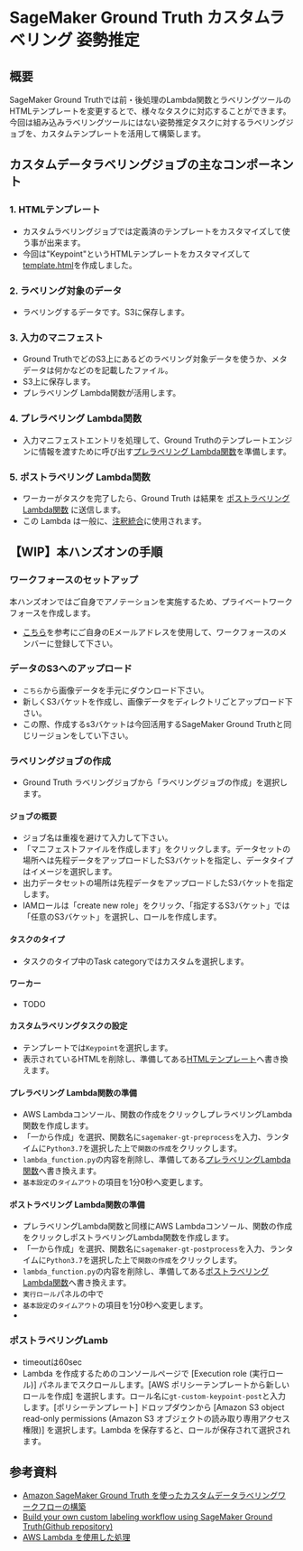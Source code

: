 # SageMaker Ground Truth カスタムラベリング 姿勢推定
## 概要
SageMaker Ground Truthでは前・後処理のLambda関数とラベリングツールのHTMLテンプレートを変更するとで、様々なタスクに対応することができます。
今回は組み込みラベリングツールにはない姿勢推定タスクに対するラベリングジョブを、カスタムテンプレートを活用して構築します。

## カスタムデータラベリングジョブの主なコンポーネント
### 1. HTMLテンプレート
- カスタムラベリングジョブでは定義済のテンプレートをカスタマイズして使う事が出来ます。
- 今回は"Keypoint"というHTMLテンプレートをカスタマイズして[template.html](https://github.com/tkazusa/gt-custom-pose/blob/master/web/template.html)を作成しました。

### 2. ラベリング対象のデータ
- ラベリングするデータです。S3に保存します。

### 3. 入力のマニフェスト
- Ground TruthでどのS3上にあるどのラベリング対象データを使うか、メタデータは何かなどのを記載したファイル。
- S3上に保存します。
- プレラベリング Lambda関数が活用します。

### 4. プレラベリング Lambda関数
- 入力マニフェストエントリを処理して、Ground Truthのテンプレートエンジンに情報を渡すために呼び出す[プレラベリング Lambda関数](https://github.com/tkazusa/gt-custom-pose/blob/master/server/processing/sagemaker-gt-preprocess.py)を準備します。

### 5. ポストラベリング Lambda関数
- ワーカーがタスクを完了したら、Ground Truth は結果を [ポストラベリング Lambda関数](https://github.com/tkazusa/gt-custom-pose/blob/master/server/processing/sagemaker-gt-postprocess.py) に送信します。
- この Lambda は一般に、[注釈統合](https://docs.aws.amazon.com/ja_jp/sagemaker/latest/dg/sms-annotation-consolidation.html)に使用されます。

## 【WIP】本ハンズオンの手順 
### ワークフォースのセットアップ
本ハンズオンではご自身でアノテーションを実施するため、プライベートワークフォースを作成します。
- [こちら](https://docs.aws.amazon.com/ja_jp/sagemaker/latest/dg/sms-getting-started-step3.html)を参考にご自身のEメールアドレスを使用して、ワークフォースのメンバーに登録して下さい。

### データのS3へのアップロード
- `こちら`から画像データを手元にダウンロード下さい。
- 新しくS3バケットを作成し、画像データをディレクトリごとアップロード下さい。
- この際、作成するs3バケットは今回活用するSageMaker Ground Truthと同じリージョンをしてい下さい。

### ラベリングジョブの作成
- Ground Truth ラベリングジョブから「ラベリングジョブの作成」を選択します。
#### ジョブの概要
- ジョブ名は重複を避けて入力して下さい。
- 「マニフェストファイルを作成します」をクリックします。データセットの場所へは先程データをアップロードしたS3バケットを指定し、データタイプはイメージを選択します。
- 出力データセットの場所は先程データをアップロードしたS3バケットを指定します。
- IAMロールは「create new role」をクリック、「指定するS3バケット」では「任意のS3バケット」を選択し、ロールを作成します。
#### タスクのタイプ
- タスクのタイプ中のTask categoryではカスタムを選択します。
#### ワーカー
- TODO

#### カスタムラベリングタスクの設定
- テンプレートでは`Keypoint`を選択します。
- 表示されているHTMLを削除し、準備してある[HTMLテンプレート](https://github.com/tkazusa/gt-custom-pose/blob/master/web/template.html)へ書き換えます。

#### プレラベリング Lambda関数の準備
- AWS Lambdaコンソール、関数の作成をクリックしプレラベリングLambda関数を作成します。
- 「一から作成」を選択、関数名に`sagemaker-gt-preprocess`を入力、ランタイムに`Python3.7`を選択した上で`関数の作成`をクリックします。
- `lambda_function.py`の内容を削除し、準備してある[プレラベリングLambda関数](https://github.com/tkazusa/gt-custom-pose/blob/master/server/processing/sagemaker-gt-preprocess.py)へ書き換えます。
- `基本設定`の`タイムアウト`の項目を1分0秒へ変更します。

#### ポストラベリング Lambda関数の準備
- プレラベリングLambda関数と同様にAWS Lambdaコンソール、関数の作成をクリックしポストラベリングLambda関数を作成します。
- 「一から作成」を選択、関数名に`sagemaker-gt-postprocess`を入力、ランタイムに`Python3.7`を選択した上で`関数の作成`をクリックします。
- `lambda_function.py`の内容を削除し、準備してある[ポストラベリングLambda関数](https://github.com/tkazusa/gt-custom-pose/blob/master/server/processing/sagemaker-gt-postprocess.py)へ書き換えます。
- `実行ロール`パネルの中で
- `基本設定`の`タイムアウト`の項目を1分0秒へ変更します。
- 




### ポストラベリングLamb
- timeoutは60sec
- Lambda を作成するためのコンソールページで [Execution role (実行ロール)] パネルまでスクロールします。[AWS ポリシーテンプレートから新しいロールを作成] を選択します。ロール名に`gt-custom-keypoint-post`と入力します。[ポリシーテンプレート] ドロップダウンから [Amazon S3 object read-only permissions (Amazon S3 オブジェクトの読み取り専用アクセス権限)] を選択します。Lambda を保存すると、ロールが保存されて選択されます。

## 参考資料
- [Amazon SageMaker Ground Truth を使ったカスタムデータラベリングワークフローの構築](https://aws.amazon.com/jp/blogs/news/build-a-custom-data-labeling-workflow-with-amazon-sagemaker-ground-truth/)
- [Build your own custom labeling workflow using SageMaker Ground Truth(Github repository)](https://github.com/nitinaws/gt-custom-workflow.git)
- [AWS Lambda を使用した処理](https://docs.aws.amazon.com/ja_jp/sagemaker/latest/dg/sms-custom-templates-step3.html)
